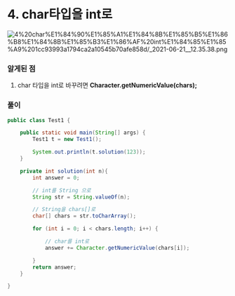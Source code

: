 # 4. char타입을 int로

![4%20char%E1%84%90%E1%85%A1%E1%84%8B%E1%85%B5%E1%86%B8%E1%84%8B%E1%85%B3%E1%86%AF%20int%E1%84%85%E1%85%A9%201cc93993a1794ca2a10545b70afe858d/_2021-06-21__12.35.38.png](4%20char%E1%84%90%E1%85%A1%E1%84%8B%E1%85%B5%E1%86%B8%E1%84%8B%E1%85%B3%E1%86%AF%20int%E1%84%85%E1%85%A9%201cc93993a1794ca2a10545b70afe858d/_2021-06-21__12.35.38.png)

### 알게된 점

1. char 타입을 int로 바꾸려면  **Character.getNumericValue(chars);**

### 풀이

```java
public class Test1 {

    public static void main(String[] args) {
        Test1 t = new Test1();

        System.out.println(t.solution(123));
    }

    private int solution(int n){
        int answer = 0;

        // int를 String 으로
        String str = String.valueOf(n);

        // String을 chars[]로
        char[] chars = str.toCharArray();

        for (int i = 0; i < chars.length; i++) {

            // char를 int로
            answer += Character.getNumericValue(chars[i]);

        }
        return answer;
    }

}
```